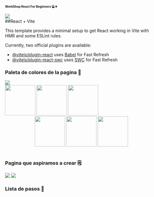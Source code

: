 <font size="1"><b>WorkShop React For Beginners 💻⚛️</b></font>
  
<img src="https://user-images.githubusercontent.com/73097560/115834477-dbab4500-a447-11eb-908a-139a6edaec5c.gif">
<br>
##React + Vite

This template provides a minimal setup to get React working in Vite with HMR and some ESLint rules.

Currently, two official plugins are available:

- [@vitejs/plugin-react](https://github.com/vitejs/vite-plugin-react/blob/main/packages/plugin-react/README.md) uses [Babel](https://babeljs.io/) for Fast Refresh
- [@vitejs/plugin-react-swc](https://github.com/vitejs/vite-plugin-react-swc) uses [SWC](https://swc.rs/) for Fast Refresh

<h3 aling="center">Paleta de colores de la pagina 🎨</h3>
  
<img src="https://user-images.githubusercontent.com/73097560/115834477-dbab4500-a447-11eb-908a-139a6edaec5c.gif">
<br>
<center>
    <div align="start">
        <img height="100"  src="https://i.imgur.com/EidHTMM.png">
        <img height="100" src="https://i.imgur.com/mbYcxLL.png">
        <img height="100" src="https://i.imgur.com/rFgHNj3.png">
    </div>
    <div aling="end">
        <img height="100" src="https://i.imgur.com/CuRnHnX.png">
        <img height="100" src="https://i.imgur.com/Hr7PvR9.png">
        <img height="100" src="https://i.imgur.com/lBfbmFC.png">
    </div>
</center>

<br>
<h3>Pagina que aspiramos a crear 🗒️</h3>
  
<img src="https://user-images.githubusercontent.com/73097560/115834477-dbab4500-a447-11eb-908a-139a6edaec5c.gif">

<img src="https://www.softzone.es/app/uploads-softzone.es/2023/11/bluesky.jpg" >

<br>
<h3>Lista de pasos 📜</h3>

